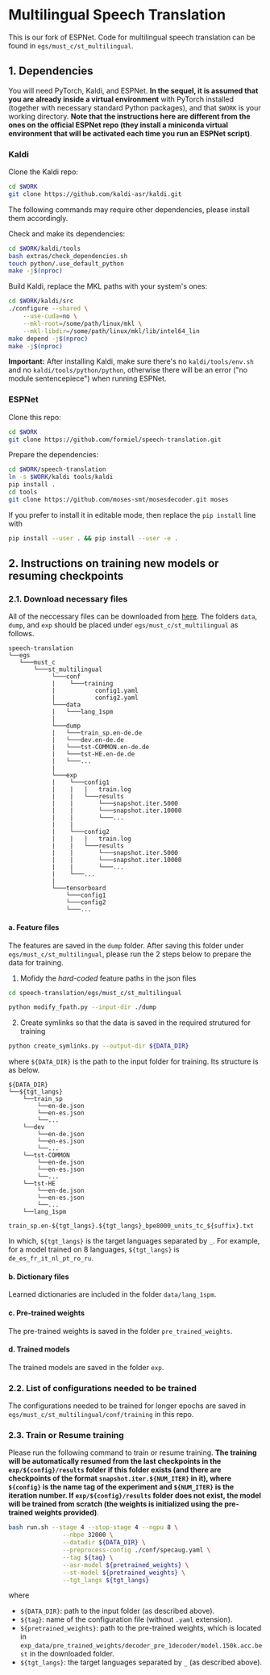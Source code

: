 # Multilingual Speech Translation

This is our fork of ESPNet. Code for multilingual speech translation can be found in `egs/must_c/st_multilingual`.

<!-- # Table of Contents

1. [Install necessary packages](#1.-install-necessary-packages) -->
<!-- 2. [Train multilingual models](#2.-train-multilingual-models)
3. [Decode multilingual models](#3.-decode-multilingual-models) -->


## 1. Dependencies

You will need PyTorch, Kaldi, and ESPNet. **In the sequel, it is assumed that
you are already inside a virtual environment** with PyTorch installed (together with necessary standard
Python packages), and that `$WORK` is your working directory. **Note that the instructions here are different from the ones
on the official ESPNet repo (they install a miniconda virtual environment that
will be activated each time you run an ESPNet script)**.

### Kaldi

Clone the Kaldi repo:

```bash
cd $WORK
git clone https://github.com/kaldi-asr/kaldi.git
```

The following commands may require other dependencies, please install them
accordingly.

Check and make its dependencies:

```bash
cd $WORK/kaldi/tools
bash extras/check_dependencies.sh
touch python/.use_default_python
make -j$(nproc)
```

Build Kaldi, replace the MKL paths with your system's ones:

```bash
cd $WORK/kaldi/src
./configure --shared \
    --use-cuda=no \
    --mkl-root=/some/path/linux/mkl \
    --mkl-libdir=/some/path/linux/mkl/lib/intel64_lin
make depend -j$(nproc)
make -j$(nproc)
```

**Important:** After installing Kaldi, make sure there's no `kaldi/tools/env.sh`
and no `kaldi/tools/python/python`, otherwise there will be an error
("no module sentencepiece") when running ESPNet.

### ESPNet

Clone this repo:

```bash
cd $WORK
git clone https://github.com/formiel/speech-translation.git
```

Prepare the dependencies:

```bash
cd $WORK/speech-translation
ln -s $WORK/kaldi tools/kaldi
pip install .
cd tools
git clone https://github.com/moses-smt/mosesdecoder.git moses
```

If you prefer to install it in editable mode, then replace the `pip install` line
with

```bash
pip install --user . && pip install --user -e .
```


## 2. Instructions on training new models or resuming checkpoints

### 2.1. Download necessary files
All of the neccessary files can be downloaded from [here](). The folders `data`, `dump`, and `exp` should be placed under `egs/must_c/st_multilingual` as follows.
```
speech-translation
└──egs   
   └───must_c
       └───st_multilingual
            └───conf
            |    └───training
            |           config1.yaml
            |           config2.yaml
            └───data
            |   └───lang_1spm
            | 
            └───dump
            |   └───train_sp.en-de.de
            |   └───dev.en-de.de
            |   └───tst-COMMON.en-de.de
            |   └───tst-HE.en-de.de
            |   └───...
            |   
            └───exp
            |    └───config1
            |    |   |   train.log
            |    |   └───results
            |    |       └───snapshot.iter.5000
            |    |       └───snapshot.iter.10000
            |    |       └───...
            |    |           
            |    └───config2
            |    |   |   train.log
            |    |   └───results
            |    |       └───snapshot.iter.5000
            |    |       └───snapshot.iter.10000
            |    |       └───...
            |    └───... 
            |
            └───tensorboard
                └───config1
                └───config2
                └───...
```

#### a. Feature files
The features are saved in the `dump` folder. After saving this folder under `egs/must_c/st_multilingual`, please run the 2 steps below to prepare the data for training.

1. Mofidy the *hard-coded* feature paths in the json files
```bash
cd speech-translation/egs/must_c/st_multilingual

python modify_fpath.py --input-dir ./dump
```

2. Create symlinks so that the data is saved in the required strutured for training
```bash
python create_symlinks.py --output-dir ${DATA_DIR}
``` 
where `${DATA_DIR}` is the path to the input folder for training. Its structure is as below.
```
${DATA_DIR}
└──${tgt_langs}
    └──train_sp
        └──en-de.json
        └──en-es.json
        └──...
    └──dev
        └──en-de.json
        └──en-es.json
        └──...
    └──tst-COMMON
        └──en-de.json
        └──en-es.json
        └──...
    └──tst-HE
        └──en-de.json
        └──en-es.json
        └──...
    └──lang_1spm
            train_sp.en-${tgt_langs}.${tgt_langs}_bpe8000_units_tc_${suffix}.txt

```
In which, `${tgt_langs}` is the target languages separated by `_`. For example, for a model trained on 8 languages, `${tgt_langs}` is `de_es_fr_it_nl_pt_ro_ru`.

#### b. Dictionary files
Learned dictionaries are included in the folder `data/lang_1spm`.

#### c. Pre-trained weights
The pre-trained weights is saved in the folder `pre_trained_weights`.

#### d. Trained models
The trained models are saved in the folder `exp`.

### 2.2. List of configurations needed to be trained
The configurations needed to be trained for longer epochs are saved in `egs/must_c/st_multilingual/conf/training` in this repo.

### 2.3. Train or Resume training
Please run the following command to train or resume training. **The training will be automatically resumed from the last checkpoints in the `exp/${config}/results` folder if this folder exists (and there are checkpoints of the format `snapshot.iter.${NUM_ITER}` in it), where `${config}` is the name tag of the experiment and `${NUM_ITER}` is the iteration number. If `exp/${config}/results` folder does not exist, the model will be trained from scratch (the weights is initialized using the pre-trained weights provided)**. 

```bash
bash run.sh --stage 4 --stop-stage 4 --ngpu 8 \
               --nbpe 32000 \
               --datadir ${DATA_DIR} \
               --preprocess-config ./conf/specaug.yaml \
               --tag ${tag} \
               --asr-model ${pretrained_weights} \
               --st-model ${pretrained_weights} \
               --tgt_langs ${tgt_langs}

```
where
- `${DATA_DIR}`: path to the input folder (as described above).
- `${tag}`: name of the configuration file (without `.yaml` extension).
- `${pretrained_weights}`: path to the pre-trained weights, which is located in `exp_data/pre_trained_weights/decoder_pre_1decoder/model.150k.acc.best` in the downloaded folder.
- `${tgt_langs}`: the target languages separated by `_` (as described above).

